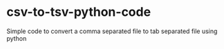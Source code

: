 # csv-to-tsv-python-code
Simple code to convert a comma separated file to tab separated file using python
